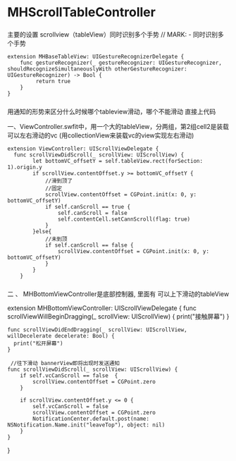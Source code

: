 # MHScrollTableController

###
 主要的设置 scrollview（tableView）同时识别多个手势
// MARK: -  同时识别多个手势
    
    extension MHBaseTableView: UIGestureRecognizerDelegate {
        func gestureRecognizer(_ gestureRecognizer: UIGestureRecognizer, shouldRecognizeSimultaneouslyWith otherGestureRecognizer: UIGestureRecognizer) -> Bool {
             return true
        }
    }


###
用通知的形势来区分什么时候哪个tableview滑动，哪个不能滑动
直接上代码

 一、ViewController.swfit中，用一个大的tableView，分两组，第2组cell2是装载可以左右滑动的vc (用collectionView来装载vc的view实现左右滑动)
    
    extension ViewController: UIScrollViewDelegate {
      func scrollViewDidScroll(_ scrollView: UIScrollView) {
            let bottomVC_offsetY = self.tableView.rect(forSection: 1).origin.y
            if scrollView.contentOffset.y >= bottomVC_offsetY {
                //滑到顶了
                //固定
                scrollView.contentOffset = CGPoint.init(x: 0, y: bottomVC_offsetY)
                if self.canScroll == true {
                    self.canScroll = false
                    self.contentCell.setCannScroll(flag: true)
                }
            }else{
                //未到顶
                if self.canScroll == false {
                    scrollView.contentOffset = CGPoint.init(x: 0, y: bottomVC_offsetY)
                }
            }
        }

###
 二 、 MHBottomViewController是底部控制器, 里面有 可以上下滑动的tableView

extension MHBottomViewController: UIScrollViewDelegate {
    func scrollViewWillBeginDragging(_ scrollView: UIScrollView) {
        print("接触屏幕")
    }
    
    func scrollViewDidEndDragging(_ scrollView: UIScrollView, willDecelerate decelerate: Bool) {
      print("松开屏幕")
    }
    
     //往下滑动 bannerView即将出现时发送通知 
    func scrollViewDidScroll(_ scrollView: UIScrollView) {
        if self.vcCanScroll == false  {
            scrollView.contentOffset = CGPoint.zero
        }
        
        if scrollView.contentOffset.y <= 0 {
            self.vcCanScroll = false
            scrollView.contentOffset = CGPoint.zero
            NotificationCenter.default.post(name: NSNotification.Name.init("leaveTop"), object: nil)
        }
    }
}


